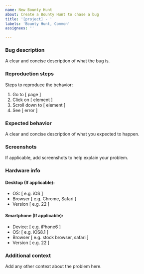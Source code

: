 ```yaml
---
name: New Bounty Hunt
about: Create a Bounty Hunt to chase a bug
title: '[project] - '
labels: 'Bounty Hunt, Common'
assignees: ''

---
```


### Bug description
A clear and concise description of what the bug is.

### Reproduction steps
Steps to reproduce the behavior:
1. Go to [ page ]
2. Click on [ element ]
3. Scroll down to [ element ]
4. See [ error ]

### Expected behavior
A clear and concise description of what you expected to happen.

### Screenshots
If applicable, add screenshots to help explain your problem.

### Hardware info

#### Desktop (If applicable):
 - OS: [ e.g. iOS ]
 - Browser  [ e.g. Chrome, Safari ]
 - Version [ e.g. 22 ]

#### Smartphone (If applicable):
 - Device: [ e.g. iPhone6 ]
 - OS: [ e.g. iOS8.1 ]
 - Browser [ e.g. stock browser, safari ]
 - Version [ e.g. 22 ]

### Additional context
Add any other context about the problem here.
